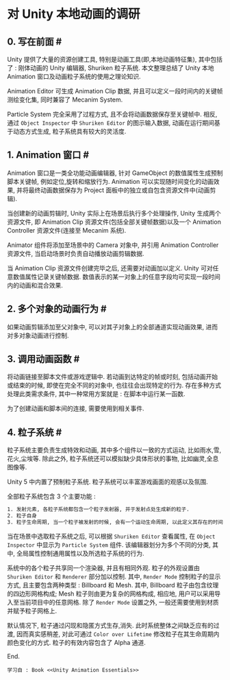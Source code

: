 # 对 Unity 本地动画的调研

## 0. 写在前面 # #

Unity 提供了大量的资源创建工具, 特别是动画工具(即,本地动画特征集), 其中包括了 : 刚体动画的 Unity 编辑器, Shuriken 粒子系统. 本文整理总结了 Unity 本地 Animation 窗口及动画粒子系统的使用之理论知识.

Animation Editor 可生成 Animation Clip 数据, 并且可以定义一段时间内的关键帧测绘变化集, 同时兼容了 Mecanim System.

Particle System 完全采用了过程方式, 且不会将动画数据保存至关键帧中. 相反, 通过 `Object Inspector` 中 `Shuriken Editor` 的图示输入数据, 动画在运行期间基于动态方式生成, 粒子系统具有较大的灵活度.

## 1. Animation 窗口 # #

Animation 窗口是一类全功能动画编辑器, 针对 GameObject 的数值属性生成预制脚本关键帧, 例如定位,旋转和缩放行为. Animation 可以实现随时间变化的动画效果, 并将最终动画数据保存为 Project 面板中的独立或自包含资源文件中(动画剪辑).

当创建新的动画剪辑时, Unity 实际上在场景后执行多个处理操作, Unity 生成两个资源文件, 即 Animation Clip 资源文件(包括全部关键帧数据)以及一个 Animation Controller 资源文件(连接至 Mecanim 系统).

Animator 组件将添加至场景中的 Camera 对象中, 并引用 Animation Controller 资源文件, 当启动场景时负责自动播放动画剪辑数据.

当 Animation Clip 资源文件创建完毕之后, 还需要对动画加以定义. Unity 可对任意数值属性记录关键帧数据. 数值表示的某一对象上的任意字段均可实现一段时间内的动画和混合效果.

## 2. 多个对象的动画行为 # #

如果动画剪辑添加至父对象中, 可以对其子对象上的全部通道实现动画效果, 进而对多对象动画进行控制.

## 3. 调用动画函数 # #

将动画链接至脚本文件或游戏逻辑中. 若动画到达特定的帧或时刻, 包括动画开始或结束的时候, 即使在完全不同的对象中, 也往往会出现特定的行为. 存在多种方式处理此类需求条件, 其中一种常用方案就是 : 在脚本中运行某一函数.

为了创建动画和脚本间的连接, 需要使用到相关事件.

## 4. 粒子系统 # #

粒子系统主要负责生成特效和动画, 其中多个组件以一致的方式运动, 比如雨水,雪,花火,尘埃等. 除此之外, 粒子系统还可以模拟缺少具体形状的事物, 比如幽灵,全息图像等.

Unity 5 中内置了预制粒子系统. 粒子系统可以丰富游戏画面的观感以及氛围.

全部粒子系统包含 3 个主要功能 :

```html
1. 发射元素, 各粒子系统都包含一个粒子发射器, 并于发射点处生成新的粒子.
2. 粒子自身
3. 粒子生命周期, 当一个粒子被发射的时候, 会有一个运动生命周期, 以此定义其存在的时间, 进而定义其在生命周期内的行为, 包括运动方式和行进速度等等.
```

当在场景中选取粒子系统之后, 可以根据 `Shuriken Editor` 查看属性, 在 `Object Inspector` 中显示为 `Particle System` 组件. 该编辑器划分为多个不同的分类, 其中, 全局属性控制通用属性以及所选粒子系统的行为.

系统中的各个粒子共享同一个渲染器, 并且有相同外观. 粒子的外观设置由 `Shuriken Editor` 和 `Renderer` 部分加以控制. 其中, `Render Mode` 控制粒子的显示方式, 且主要包含两种类型 : Billboard 和 Mesh. 其中, Billboard 粒子由包含纹理的四边形网格构成; Mesh 粒子则由更为复杂的网格构成, 相应地, 用户可以采用导入至当前项目中的任意网格. 除了 `Render Mode` 设置之外, 一般还需要使用到材质并赋予粒子网格上.

默认情况下, 粒子通过闪现和隐匿方式生存,消失. 此时系统整体之间缺乏应有的过渡, 因而真实感稍差, 对此可通过 `Color over Lifetime` 修改粒子在其生命周期内颜色变化的方式. 粒子的有效内容包含了 Alpha 通道.

End.

`学习自 : Book <<Unity Animation Essentials>>`
